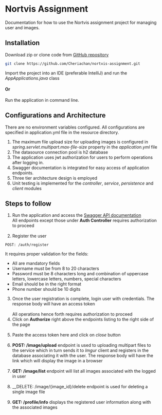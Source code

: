 # Nortvis Assignment

Documentation for how to use the Nortvis assignment project for managing user and images.

## Installation

Download zip or clone code from [GitHub repository](https://github.com/Cheriachan/nortvis-assignment.git)

```bash
git clone https://github.com/Cheriachan/nortvis-assignment.git
```

Import the project into an IDE (preferable IntelliJ) and run the *AppApplications.java* class

#### Or

Run the application in command line. 

## Configurations and Architecture

There are no environment variables configured. All configurations are specified in application.yml file in the resource directory.
<br/>
1. The maximum file upload size for uploading images is configured in *spring.servlet.multipart.max-file-size* property in the _application.yml_ file
2. The datasource connection pool is h2 database
3. The application uses jwt authorization for users to perform operations after logging in.
4. Swagger documentation is integrated for easy access of application endpoints.
5. Three tier architecture design is employed
6. Unit testing is implemented for the _controller_, _service_, _persistence_ and _client_ modules

## Steps to follow

1. Run the application and access the [Swagger API documentation](http://localhost:8080/swagger-ui/index.html)
<br/>All endpoints except those under **Auth Controller** requires authorization to proceed<br/><br/>
2. Register the user
```
POST: /auth/register
```

It requires proper validation for the fields:

- All are mandatory fields
- Username must be from 8 to 20 characters
- Password must be 8 characters long and combination of uppercase letters, lowercase letters, numbers, special characters
- Email should be in the right format
- Phone number should be 10 digits

3. Once the user registration is complete, login user with credentials. The response body will have an access token
<br/><br/>
All operations hence forth requires authorization to proceed
4. Click on **Authorize** right above the endpoints listing to the right side of the page<br/><br/>
5. Paste the access token here and click on _close_ button<br/><br/>
6. __POST: /image/upload__ endpoint is used to uploading multipart files to the service which in turn sends it to _Imgur_ client and registers in the database associating it with the user. The response body will have the link which will display the image in a browser<br/><br/>
7. __GET: /image/list__ endpoint will list all images associated with the logged in user<br/><br/>
8. __DELETE: /image/{image_id}/delete endpoint is used for deleting a single image file<br/><br/>
9. __GET: /profile/info__ displays the registered user information along with the associated images